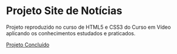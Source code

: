 # Projeto Site de Notícias
Projeto reproduzido no curso de HTML5 e CSS3 do Curso em Vídeo aplicando os conhecimentos estudados e praticados.

[Projeto Concluído](https://allan-alves.github.io/Projeto-Android/)